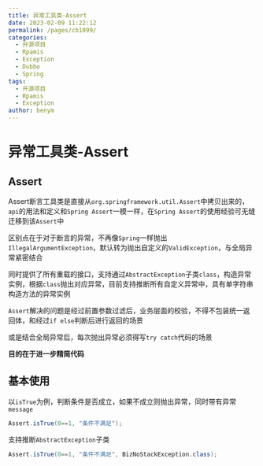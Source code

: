 ```yaml
---
title: 异常工具类-Assert
date: 2023-02-09 11:22:12
permalink: /pages/cb1099/
categories:
  - 开源项目
  - Rpamis
  - Exception
  - Dubbo
  - Spring
tags:
  - 开源项目
  - Rpamis
  - Exception
author: benym
---
```


# 异常工具类-Assert

## Assert
Assert断言工具类是直接从`org.springframework.util.Assert`中拷贝出来的，`api`的用法和定义和`Spring Assert`一模一样，在`Spring Assert`的使用经验可无缝迁移到该`Assert`中

区别点在于对于断言的异常，不再像`Spring`一样抛出`IllegalArgumentException`，默认转为抛出自定义的`ValidException`，与全局异常紧密结合

同时提供了所有重载的接口，支持通过`AbstractException`子类`class`，构造异常实例，根据`class`抛出对应异常，目前支持推断所有自定义异常中，具有单字符串构造方法的异常实例

`Assert`解决的问题是经过前置参数过滤后，业务层面的校验，不得不包装统一返回体，和经过`if else`判断后进行返回的场景

或是结合全局异常后，每次抛出异常必须得写`try catch`代码的场景

**目的在于进一步精简代码**

## 基本使用

以`isTrue`为例，判断条件是否成立，如果不成立则抛出异常，同时带有异常`message`
```java
Assert.isTrue(0==1, "条件不满足");
```

支持推断`AbstractException`子类

```java
Assert.isTrue(0==1, "条件不满足", BizNoStackException.class);
```
